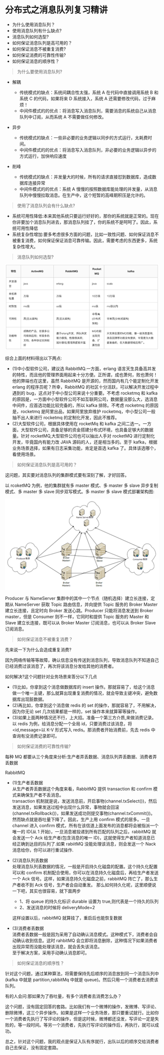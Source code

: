 # 分布式之消息队列复习精讲

- 为什么使用消息队列？
- 使用消息队列有什么缺点?
- 消息队列如何选型?
- 如何保证消息队列是高可用的？
- 如何保证消息不被重复消费?
- 如何保证消费的可靠性传输?
- 如何保证消息的顺序性？

> 为什么要使用消息队列?

- 解耦

  - 传统模式的缺点：系统间耦合性太强，系统 A 在代码中直接调用系统 B 和系统 C 的代码，如果将来 D 系统接入，系统 A 还需要修改代码，过于麻烦！
  - 中间件模式的的优点：将消息写入消息队列，需要消息的系统自己从消息队列中订阅，从而系统 A 不需要做任何修改。

- 异步

  - 传统模式的缺点：一些非必要的业务逻辑以同步的方式运行，太耗费时间。
  - 中间件模式的的优点：将消息写入消息队列，非必要的业务逻辑以异步的方式运行，加快响应速度

- 削峰
  - 传统模式的缺点：并发量大的时候，所有的请求直接怼到数据库，造成数据库连接异常
  - 中间件模式的的优点：系统 A 慢慢的按照数据库能处理的并发量，从消息队列中慢慢拉取消息。在生产中，这个短暂的高峰期积压是允许的。

> 使用了消息队列会有什么缺点?

- 系统可用性降低:本来其他系统只要运行好好的，那你的系统就是正常的。现在你非要加个消息队列进去，那消息队列挂了，你的系统不是呵呵了。因此，系统可用性降低
- 系统复杂性增加:要多考虑很多方面的问题，比如一致性问题、如何保证消息不被重复消费，如何保证保证消息可靠传输。因此，需要考虑的东西更多，系统复杂性增大。

> 消息队列如何选型?

![""](./pic/MQ性能对比表.png)

综合上面的材料得出以下两点:

- (1)中小型软件公司，建议选 RabbitMQ.一方面，erlang 语言天生具备高并发的特性，而且他的管理界面用起来十分方便。正所谓，成也萧何，败也萧何！他的弊端也在这里，虽然 RabbitMQ 是开源的，然而国内有几个能定制化开发 erlang 的程序员呢？所幸，RabbitMQ 的社区十分活跃，可以解决开发过程中遇到的 bug，这点对于中小型公司来说十分重要。不考虑 rocketmq 和 kafka 的原因是，一方面中小型软件公司不如互联网公司，数据量没那么大，选消息中间件，应首选功能比较完备的，所以 kafka 排除。不考虑 rocketmq 的原因是，rocketmq 是阿里出品，如果阿里放弃维护 rocketmq，中小型公司一般抽不出人来进行 rocketmq 的定制化开发，因此不推荐。
- (2)大型软件公司，根据具体使用在 rocketMq 和 kafka 之间二选一。一方面，大型软件公司，具备足够的资金搭建分布式环境，也具备足够大的数据量。针对 rocketMQ,大型软件公司也可以抽出人手对 rocketMQ 进行定制化开发，毕竟国内有能力改 JAVA 源码的人，还是相当多的。至于 kafka，根据业务场景选择，如果有日志采集功能，肯定是首选 kafka 了。具体该选哪个，看使用场景。

> 如何保证消息队列是高可用的？

这问题，其实要对消息队列的集群模式要有深刻了解，才好回答。

以 rcoketMQ 为例，他的集群就有多 master 模式、多 master 多 slave 异步复制模式、多 master 多 slave 同步双写模式。多 master 多 slave 模式部署架构图:

![""](./pic/rcoketMQ集群.png)

Producer 与 NameServer 集群中的其中一个节点（随机选择）建立长连接，定期从 NameServer 获取 Topic 路由信息，并向提供 Topic 服务的 Broker Master 建立长连接，且定时向 Broker 发送心跳。Producer 只能将消息发送到 Broker master，但是 Consumer 则不一样，它同时和提供 Topic 服务的 Master 和 Slave 建立长连接，既可以从 Broker Master 订阅消息，也可以从 Broker Slave 订阅消息。

> 如何保证消息不被重复消费？

先来说一下为什么会造成重复消费?

因为网络传输等等故障，确认信息没有传送到消息队列，导致消息队列不知道自己已经消费过该消息了，再次将该消息分发给其他的消费者。

如何解决?这个问题针对业务场景来答分以下几点

- (1)比如，你拿到这个消息做数据库的 insert 操作。那就容易了，给这个消息做一个唯一主键，那么就算出现重复消费的情况，就会导致主键冲突，避免数据库出现脏数据。
- (2)再比如，你拿到这个消息做 redis 的 set 的操作，那就容易了，不用解决，因为你无论 set 几次结果都是一样的，set 操作本来就算幂等操作。
- (3)如果上面两种情况还不行，上大招。准备一个第三方介质,来做消费记录。以 redis 为例，给消息分配一个全局 id，只要消费过该消息，将<id,message>以 K-V 形式写入 redis。那消费者开始消费前，先去 redis 中查询有没消费记录即可。

> 如何保证消费的可靠性传输?

每种 MQ 都要从三个角度来分析:生产者弄丢数据、消息队列弄丢数据、消费者弄丢数据

RabbitMQ

- (1)生产者丢数据  
  从生产者弄丢数据这个角度来看，RabbitMQ 提供 transaction 和 confirm 模式来确保生产者不丢消息。  
  transaction 机制就是说，发送消息前，开启事物(channel.txSelect())，然后发送消息，如果发送过程中出现什么异常，事物就会回滚(channel.txRollback())，如果发送成功则提交事物(channel.txCommit())。  
  然而缺点就是吞吐量下降了。因此，生产上用 confirm 模式的居多。一旦 channel 进入 confirm 模式，所有在该信道上面发布的消息都将会被指派一个唯一的 ID(从 1 开始)，一旦消息被投递到所有匹配的队列之后，rabbitMQ 就会发送一个 Ack 给生产者(包含消息的唯一 ID)，这就使得生产者知道消息已经正确到达目的队列了.如果 rabiitMQ 没能处理该消息，则会发送一个 Nack 消息给你，你可以进行重试操作.

- (2)消息队列丢数据  
  处理消息队列丢数据的情况，一般是开启持久化磁盘的配置。这个持久化配置可以和 confirm 机制配合使用，你可以在消息持久化磁盘后，再给生产者发送一个 Ack 信号。这样，如果消息持久化磁盘之前，rabbitMQ 阵亡了，那么生产者收不到 Ack 信号，生产者会自动重发。
  那么如何持久化呢，这里顺便说一下吧，其实也很容易，就下面两步

  - 1、将 queue 的持久化标识 durable 设置为 true,则代表是一个持久的队列
  - 2、发送消息的时候将 deliveryMode=2

  这样设置以后，rabbitMQ 就算挂了，重启后也能恢复数据

- (3)消费者丢数据  
  消费者丢数据一般是因为采用了自动确认消息模式。这种模式下，消费者会自动确认收到信息。这时 rahbitMQ 会立即将消息删除，这种情况下如果消费者出现异常而没能处理该消息，就会丢失该消息。  
  至于解决方案，采用手动确认消息即可。

> 如何保证消息的顺序性？

针对这个问题，通过某种算法，将需要保持先后顺序的消息放到同一个消息队列中(kafka 中就是 partition,rabbitMq 中就是 queue)。然后只用一个消费者去消费该队列。

有的人会问:那如果为了吞吐量，有多个消费者去消费怎么办？

这个问题，没有固定回答的套路。比如我们有一个微博的操作，发微博、写评论、删除微博，这三个异步操作。如果是这样一个业务场景，那只要重试就行。比如你一个消费者先执行了写评论的操作，但是这时候，微博都还没发，写评论一定是失败的，等一段时间。等另一个消费者，先执行写评论的操作后，再执行，就可以成功。

总之，针对这个问题，我的观点是保证入队有序就行，出队以后的顺序交给消费者自己去保证，没有固定套路。
